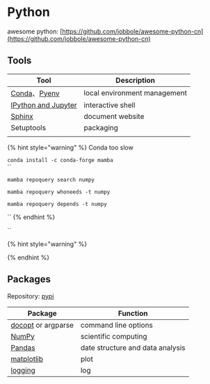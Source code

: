 # Python

awesome python: [https://github.com/jobbole/awesome-python-cn](https://github.com/jobbole/awesome-python-cn)

## Tools

| Tool                                        | Description                  |
| ------------------------------------------- | ---------------------------- |
| [Conda](conda.md)、[Pyenv](pyenv.md)         | local environment management |
| [IPython and Jupyter](https://ipython.org/) | interactive shell            |
| [Sphinx](./)                                | document website             |
| Setuptools                                  | packaging                    |
|                                             |                              |

{% hint style="warning" %}
Conda too slow

`conda install -c conda-forge mamba`\
``

`mamba repoquery search numpy`

`mamba repoquery whoneeds -t numpy`

`mamba repoquery depends -t numpy`

``
{% endhint %}

``

{% hint style="warning" %}

{% endhint %}

## Packages

Repository: [pypi](https://pypi.org/)

| Package                                                 | Function                         |
| ------------------------------------------------------- | -------------------------------- |
| [docopt](https://pypi.org/project/docopt/) or argparse  | command line options             |
| [NumPy](https://www.numpy.org/)                         | scientific computing             |
| [Pandas](https://pandas.pydata.org/pandas-docs/stable/) | date structure and data analysis |
| [matplotlib](https://matplotlib.org/)                   | plot                             |
| [logging](./)                                           | log                              |
